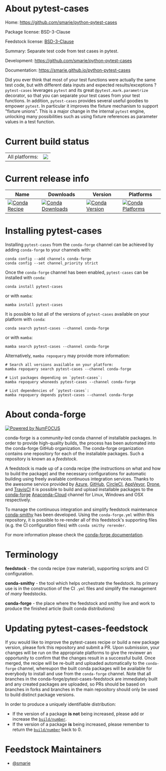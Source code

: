 About pytest-cases
==================

Home: https://github.com/smarie/python-pytest-cases

Package license: BSD-3-Clause

Feedstock license: [BSD-3-Clause](https://github.com/conda-forge/pytest-cases-feedstock/blob/main/LICENSE.txt)

Summary: Separate test code from test cases in pytest.

Development: https://github.com/smarie/python-pytest-cases

Documentation: https://smarie.github.io/python-pytest-cases

Did you ever think that most of your test functions were actually the same
test code, but with different data inputs and expected results/exceptions ?
`pytest-cases` leverages `pytest` and its great `@pytest.mark.parametrize`
decorator, so that you can separate your test cases from your test
functions. In addition, `pytest-cases` provides several useful goodies to
empower `pytest`. In particular it improves the fixture mechanism to support
"fixture unions". This is a major change in the internal `pytest` engine,
unlocking many possibilities such as using fixture references as parameter
values in a test function.


Current build status
====================


<table><tr><td>All platforms:</td>
    <td>
      <a href="https://dev.azure.com/conda-forge/feedstock-builds/_build/latest?definitionId=11313&branchName=main">
        <img src="https://dev.azure.com/conda-forge/feedstock-builds/_apis/build/status/pytest-cases-feedstock?branchName=main">
      </a>
    </td>
  </tr>
</table>

Current release info
====================

| Name | Downloads | Version | Platforms |
| --- | --- | --- | --- |
| [![Conda Recipe](https://img.shields.io/badge/recipe-pytest--cases-green.svg)](https://anaconda.org/conda-forge/pytest-cases) | [![Conda Downloads](https://img.shields.io/conda/dn/conda-forge/pytest-cases.svg)](https://anaconda.org/conda-forge/pytest-cases) | [![Conda Version](https://img.shields.io/conda/vn/conda-forge/pytest-cases.svg)](https://anaconda.org/conda-forge/pytest-cases) | [![Conda Platforms](https://img.shields.io/conda/pn/conda-forge/pytest-cases.svg)](https://anaconda.org/conda-forge/pytest-cases) |

Installing pytest-cases
=======================

Installing `pytest-cases` from the `conda-forge` channel can be achieved by adding `conda-forge` to your channels with:

```
conda config --add channels conda-forge
conda config --set channel_priority strict
```

Once the `conda-forge` channel has been enabled, `pytest-cases` can be installed with `conda`:

```
conda install pytest-cases
```

or with `mamba`:

```
mamba install pytest-cases
```

It is possible to list all of the versions of `pytest-cases` available on your platform with `conda`:

```
conda search pytest-cases --channel conda-forge
```

or with `mamba`:

```
mamba search pytest-cases --channel conda-forge
```

Alternatively, `mamba repoquery` may provide more information:

```
# Search all versions available on your platform:
mamba repoquery search pytest-cases --channel conda-forge

# List packages depending on `pytest-cases`:
mamba repoquery whoneeds pytest-cases --channel conda-forge

# List dependencies of `pytest-cases`:
mamba repoquery depends pytest-cases --channel conda-forge
```


About conda-forge
=================

[![Powered by
NumFOCUS](https://img.shields.io/badge/powered%20by-NumFOCUS-orange.svg?style=flat&colorA=E1523D&colorB=007D8A)](https://numfocus.org)

conda-forge is a community-led conda channel of installable packages.
In order to provide high-quality builds, the process has been automated into the
conda-forge GitHub organization. The conda-forge organization contains one repository
for each of the installable packages. Such a repository is known as a *feedstock*.

A feedstock is made up of a conda recipe (the instructions on what and how to build
the package) and the necessary configurations for automatic building using freely
available continuous integration services. Thanks to the awesome service provided by
[Azure](https://azure.microsoft.com/en-us/services/devops/), [GitHub](https://github.com/),
[CircleCI](https://circleci.com/), [AppVeyor](https://www.appveyor.com/),
[Drone](https://cloud.drone.io/welcome), and [TravisCI](https://travis-ci.com/)
it is possible to build and upload installable packages to the
[conda-forge](https://anaconda.org/conda-forge) [Anaconda-Cloud](https://anaconda.org/)
channel for Linux, Windows and OSX respectively.

To manage the continuous integration and simplify feedstock maintenance
[conda-smithy](https://github.com/conda-forge/conda-smithy) has been developed.
Using the ``conda-forge.yml`` within this repository, it is possible to re-render all of
this feedstock's supporting files (e.g. the CI configuration files) with ``conda smithy rerender``.

For more information please check the [conda-forge documentation](https://conda-forge.org/docs/).

Terminology
===========

**feedstock** - the conda recipe (raw material), supporting scripts and CI configuration.

**conda-smithy** - the tool which helps orchestrate the feedstock.
                   Its primary use is in the construction of the CI ``.yml`` files
                   and simplify the management of *many* feedstocks.

**conda-forge** - the place where the feedstock and smithy live and work to
                  produce the finished article (built conda distributions)


Updating pytest-cases-feedstock
===============================

If you would like to improve the pytest-cases recipe or build a new
package version, please fork this repository and submit a PR. Upon submission,
your changes will be run on the appropriate platforms to give the reviewer an
opportunity to confirm that the changes result in a successful build. Once
merged, the recipe will be re-built and uploaded automatically to the
`conda-forge` channel, whereupon the built conda packages will be available for
everybody to install and use from the `conda-forge` channel.
Note that all branches in the conda-forge/pytest-cases-feedstock are
immediately built and any created packages are uploaded, so PRs should be based
on branches in forks and branches in the main repository should only be used to
build distinct package versions.

In order to produce a uniquely identifiable distribution:
 * If the version of a package **is not** being increased, please add or increase
   the [``build/number``](https://docs.conda.io/projects/conda-build/en/latest/resources/define-metadata.html#build-number-and-string).
 * If the version of a package **is** being increased, please remember to return
   the [``build/number``](https://docs.conda.io/projects/conda-build/en/latest/resources/define-metadata.html#build-number-and-string)
   back to 0.

Feedstock Maintainers
=====================

* [@smarie](https://github.com/smarie/)

